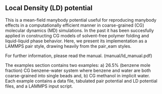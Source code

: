 ## Local Density (LD) potential

This is a mean-field manybody potential useful for reproducing manybody effects in a computationally efficient manner in coarse-grained (CG) molecular dynamics (MD) simulations. In the past it has been succesfully applied in constructing CG models of solvent-free polymer folding and liquid-liquid phase behavior. Here, we present its implementation as a LAMMPS pair style, drawing heavily from the pair_eam styles.

For further information, please read the manual. (manual/ld_manual.pdf)

The examples section contains two examples: a) 26.5% (benzene mole fraction) CG benzene-water system where benzene and water are both coarse-grained into single beads and, b) CG methanol in implicit water. Each example contains a data file, tabulated pair potential and LD potential files, and a LAMMPS input script.